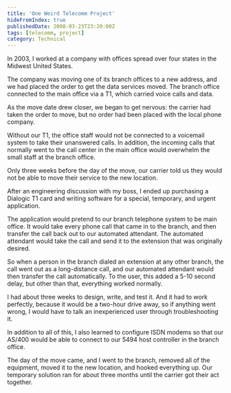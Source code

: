 ```yaml
---
title: 'One Weird Telecomm Project'
hideFromIndex: true
publishedDate: 2008-03-23T23:20:00Z
tags: [telecomm, project]
category: Technical
---
```


In 2003, I worked at a company with offices spread over four states in the Midwest United States.

The company was moving one of its branch offices to a new address, and we had placed the order to get the data services moved.
The branch office connected to the main office via a T1, which carried voice calls and data.

As the move date drew closer, we began to get nervous: the carrier had taken the order to move, but no order had been placed with the local phone company.

Without our T1, the office staff would not be connected to a voicemail system to take their unanswered calls.
In addition, the incoming calls that normally went to the call center in the main office would overwhelm the small staff at the branch office.

Only three weeks before the day of the move, our carrier told us they would not be able to move their service to the new location.

After an engineering discussion with my boss, I ended up purchasing a Dialogic T1 card and writing software for a special, temporary, and urgent application.

The application would pretend to our branch telephone system to be main office.
It would take every phone call that came in to the branch, and then transfer the call back out to our automated attendant.
The automated attendant would take the call and send it to the extension that was originally desired.

So when a person in the branch dialed an extension at any other branch, the call went out as a long-distance call, and our automated attendant would then transfer the call automatically.
To the user, this added a 5-10 second delay, but other than that, everything worked normally.

I had about three weeks to design, write, and test it.
And it had to work perfectly, because it would be a two-hour drive away, so if anything went wrong, I would have to talk an inexperienced user through troubleshooting it.

In addition to all of this, I also learned to configure ISDN modems so that our AS/400 would be able to connect to our 5494 host controller in the branch office.

The day of the move came, and I went to the branch, removed all of the equipment, moved it to the new location, and hooked everything up.
Our temporary solution ran for about three months until the carrier got their act together.
